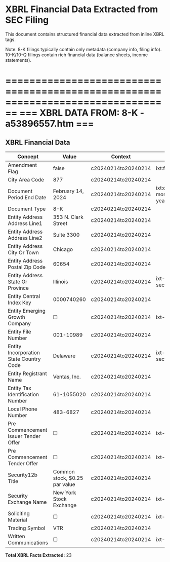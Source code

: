 # XBRL Financial Data Extracted from SEC Filing

This document contains structured financial data extracted from inline XBRL tags.

Note: 8-K filings typically contain only metadata (company info, filing info).
      10-K/10-Q filings contain rich financial data (balance sheets, income statements).


================================================================================
=== XBRL DATA FROM: 8-K - a53896557.htm ===
================================================================================

## XBRL Financial Data

| Concept | Value | Context | Format |
|---------|-------|---------|--------|
| Amendment Flag | false | c20240214to20240214 | ixt:fixed-false |
| City Area Code | 877 | c20240214to20240214 |  |
| Document Period End Date | February 14, 2024 | c20240214to20240214 | ixt:date-monthname-day-year-en |
| Document Type | 8-K | c20240214to20240214 |  |
| Entity Address Address Line1 | 353 N. Clark Street | c20240214to20240214 |  |
| Entity Address Address Line2 | Suite 3300 | c20240214to20240214 |  |
| Entity Address City Or Town | Chicago | c20240214to20240214 |  |
| Entity Address Postal Zip Code | 60654 | c20240214to20240214 |  |
| Entity Address State Or Province | Illinois | c20240214to20240214 | ixt-sec:stateprovnameen |
| Entity Central Index Key | 0000740260 | c20240214to20240214 |  |
| Entity Emerging Growth Company | ☐ | c20240214to20240214 | ixt-sec:boolballotbox |
| Entity File Number | 001-10989 | c20240214to20240214 |  |
| Entity Incorporation State Country Code | Delaware | c20240214to20240214 | ixt-sec:stateprovnameen |
| Entity Registrant Name | Ventas, Inc. | c20240214to20240214 |  |
| Entity Tax Identification Number | 61-1055020 | c20240214to20240214 |  |
| Local Phone Number | 483-6827 | c20240214to20240214 |  |
| Pre Commencement Issuer Tender Offer | ☐ | c20240214to20240214 | ixt-sec:boolballotbox |
| Pre Commencement Tender Offer | ☐ | c20240214to20240214 | ixt-sec:boolballotbox |
| Security12b Title | Common stock, $0.25 par value | c20240214to20240214 |  |
| Security Exchange Name | New York Stock Exchange | c20240214to20240214 | ixt-sec:exchnameen |
| Soliciting Material | ☐ | c20240214to20240214 | ixt-sec:boolballotbox |
| Trading Symbol | VTR | c20240214to20240214 |  |
| Written Communications | ☐ | c20240214to20240214 | ixt-sec:boolballotbox |

**Total XBRL Facts Extracted:** 23


